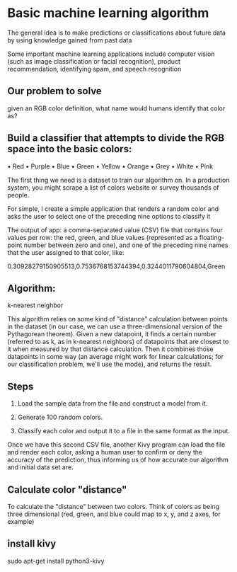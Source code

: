 # Basic machine learning algorithm

The general idea is to make predictions or classifications about future data
by using knowledge gained from past data

Some important machine learning applications include computer vision (such as image
classification or facial recognition), product recommendation, identifying spam, and
speech recognition

## Our problem to solve

given an RGB color definition,
what name would humans identify that color as?

## Build a classifier that attempts to divide the RGB space into the basic colors:
• Red
• Purple
• Blue
• Green
• Yellow
• Orange
• Grey
• White
• Pink

The first thing we need is a dataset to train our algorithm on. In a production system,
you might scrape a list of colors website or survey thousands of people.

For simple, I create a simple application that renders a random color and asks the user to select
one of the preceding nine options to classify it

The output of app: a comma-separated value (CSV) file that contains four values
per row: the red, green, and blue values (represented as a floating-point number
between zero and one), and one of the preceding nine names that the user assigned
to that color, like:

0.30928279150905513,0.7536768153744394,0.3244011790604804,Green

## Algorithm:
k-nearest neighbor

This algorithm relies on some kind of "distance" calculation
between points in the dataset (in our case, we can use a three-dimensional version of
the Pythagorean theorem). Given a new datapoint, it finds a certain number (referred
to as k, as in k-nearest neighbors) of datapoints that are closest to it when measured
by that distance calculation. Then it combines those datapoints in some way (an
average might work for linear calculations; for our classification problem, we'll use
the mode), and returns the result.

## Steps

1. Load the sample data from the file and construct a model from it.

2. Generate 100 random colors.

3. Classify each color and output it to a file in the same format as the input.

Once we have this second CSV file, another Kivy program can load the file and
render each color, asking a human user to confirm or deny the accuracy of the
prediction, thus informing us of how accurate our algorithm and initial data set are.

## Calculate color "distance"

To calculate the "distance" between two colors. Think of colors as being three
dimensional (red, green, and blue could map to x, y, and z axes, for example)

## install kivy
sudo apt-get install python3-kivy